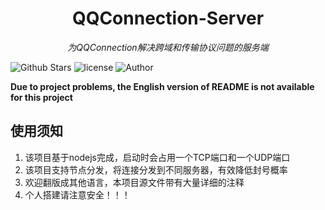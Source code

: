 <h1 align="center">QQConnection-Server</h1>
<p align="center">
  <em>为QQConnection解决跨域和传输协议问题的服务端</em>
</p>
<p align="center">
  
![Github Stars](https://img.shields.io/github/stars/pcl-aacin/qc-server.svg)
![license](https://img.shields.io/badge/LICENSE-GNU--3.0-brightgreen)
![Author](https://img.shields.io/badge/Author-pcl--aacin-green)
</p>

**Due to project problems, the English version of README is not available for this project**

## 使用须知
1) 该项目基于nodejs完成，启动时会占用一个TCP端口和一个UDP端口
2) 该项目支持节点分发，将连接分发到不同服务器，有效降低封号概率
3) 欢迎翻版成其他语言，本项目源文件带有大量详细的注释
4) 个人搭建请注意安全！！！
